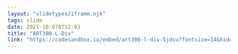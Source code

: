 ```yaml
---
layout: "slidetypes/iframe.njk"
tags: slide
date: 2021-10-078T12:03
title: "ART300-L-Div"
link: "https://codesandbox.io/embed/art300-l-div-5jdsu?fontsize=14&hidenavigation=1&theme=dark"
---
```

